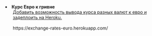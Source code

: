 <li><strong>Курс Евро к гривне</strong>
    <ul>
            <a href="/exchange-rates-euro">
                Добавить возможность вывода курса разных валют к евро и задеплоить на Heroku.<br>
            </a>
        <br>
        https://exchange-rates-euro.herokuapp.com/
    </ul>
</li>
